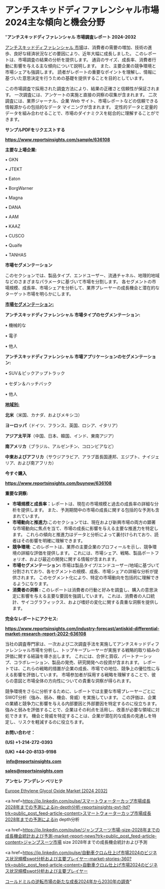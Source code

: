 # アンチスキッドディファレンシャル市場2024主な傾向と機会分野

"<strong>アンチスキッドディファレンシャル 市場調査レポート 2024-2032</strong>

<a href=https://www.reportsinsights.com/sample/636108>アンチスキッドディファレンシャル 市場</a>は、消費者の需要の増加、技術の進歩、良好な経済状況などの要因により、近年大幅に成長しました。 このレポートは、市場調査の結果の分析を提供します。 通貨のサイズ、成長率、消費者行動に影響を与える主な傾向について説明します。 また、主要企業の競争環境と市場シェアも強調します。 読者がレポートの重要なポイントを理解し、情報に基づいた意思決定を行うための基礎を提供することを目的としています。

この市場調査で採用された調査方法により、結果の正確さと信頼性が保証されます。 一次調査には、アンケートの実施と直接の洞察の収集が含まれます。 二次調査には、業界ジャーナル、企業 Web サイト、市場レポートなどの信頼できる情報源からの包括的なデータ マイニングが含まれます。 定性的データと定量的データを組み合わせることで、市場のダイナミクスを総合的に理解することができます。

<strong><b>サンプルPDFをリクエストする</b></strong>

<a href=https://www.reportsinsights.com/sample/636108><strong><u>https://www.reportsinsights.com/sample/636108</u></strong></a>

<strong>主要な上場企業:</strong>

• GKN

• JTEKT

• Eaton

• BorgWarner

• Magna

• DANA

• AAM

• KAAZ

• CUSCO

• Quaife

• TANHAS

<strong>市場セグメンテーション</strong>

このセクションでは、製品タイプ、エンドユーザー、流通チャネル、地理的地域などのさまざまなパラメータに基づいて市場を分割します。 各セグメントの市場規模、成長率、市場シェアを分析して、業界プレーヤーの成長機会と潜在的なターゲット市場を明らかにします。

<strong><u>市場セグメンテーション</u></strong><strong><u>:</u></strong>

<strong>アンチスキッドディファレンシャル 市場タイプのセグメンテーション:</strong>

• 機械的な

• 電子

• 他人

<strong>アンチスキッドディファレンシャル 市場アプリケーションのセグメンテーション:</strong>

• SUV＆ピックアップトラック

• セダン＆ハッチバック

• 他人

<strong><u>地域別</u></strong><strong><u>:</u></strong>

<strong>北米</strong>（米国、カナダ、およびメキシコ）

<strong>ヨーロッパ</strong>（ドイツ、フランス、英国、ロシア、イタリア）

<strong>アジア太平洋</strong>（中国、日本、韓国、インド、東南アジア）

<strong>南アメリカ</strong>（ブラジル、アルゼンチン、コロンビアなど）

<strong>中東およびアフリカ</strong>（サウジアラビア、アラブ首長国連邦、エジプト、ナイジェリア、および南アフリカ）

<strong>今すぐ購入</strong>

<a href=https://www.reportsinsights.com/buynow/636108><strong><u>https://www.reportsinsights.com/buynow/636108</u></strong></a>

<strong>重要な洞察:</strong>
<ul>
  <li><strong>市場規模と成長率：</strong>レポートは、現在の市場規模と過去の成長率の詳細な分析を提供します。 また、予測期間中の市場の成長に関する包括的な予測も含まれています。</li>
  <li><strong>市場動向と推進力:</strong>このセクションでは、現在および新興市場の両方の顕著な市場動向に焦点を当て、市場の成長に影響を与える主要な推進力を特定します。 これらの傾向と推進力はデータと分析によって裏付けられており、読者はその影響を明確に理解できます。</li>
  <li><strong>競争環境</strong>: このレポートは、業界の主要企業のプロフィールを示し、競争環境の詳細な評価を提供します。 これには、市場シェア、戦略、製品ポートフォリオ、および最近の開発に関する情報が含まれます。</li>
  <li><strong>市場セグメンテーション: </strong>市場は製品タイプ/エンドユーザー/地域に基づいて分割されており、各セグメントの規模、成長、市場シェアの詳細な分析が提供されます。 このセグメント化により、特定の市場動向を包括的に理解できるようになります。</li>
  <li><strong>消費者の洞察 : </strong>このレポートは消費者の行動と好みを調査し、購入の意思決定に影響を与える主要な要因を強調しています。 これは、消費者の人口統計、サイコグラフィックス、および嗜好の変化に関する貴重な洞察を提供します。</li>
</ul>
<strong>完全なレポートにアクセス:</strong>

<a href=https://www.reportsinsights.com/industry-forecast/antiskid-differential-market-research-report-2022-636108><strong><u><b>https://www.reportsinsights.com/industry-forecast/antiskid-differential-market-research-report-2022-636108</b></u></strong></a>

当社の調査専門家は、一次および二次調査手法を実施してアンチスキッドディファレンシャル市場を分析し、トップキープレーヤーが実施する戦略的取り組みの評価に関する結論を導き出します。 これには、合併と買収、パートナーシップ、コラボレーション、製品の発売、研究開発への投資が含まれます。 レポートでは、これらの戦略的措置が企業の成長、市場での地位、競争上の優位性に与える影響を評価しています。 市場参加者が採用する戦略を理解することで、彼らの意図と市場全体の方向性についての貴重な洞察が得られます。

競争環境をさらに分析するために、レポートでは主要な市場プレーヤーごとにSWOT分析（強み、弱み、機会、脅威）を実施しています。 この評価は、企業の業績と競争力に影響を与える内部要因と外部要因を特定するのに役立ちます。 強みと弱みを評価することで、企業はその利点を活用し、改善が必要な領域に対処できます。 機会と脅威を特定することは、企業が潜在的な成長の見通しを特定し、リスクを軽減するのに役立ちます。

<strong>お問い合わせ：</strong>

<strong>(US) +1-214-272-0393</strong>

<strong>(UK) +44-20-8133-9198</strong>

<strong> </strong><a href=info@reportsinsights.com><strong><u>info@reportsinsights.com</u></strong></a>

<a href=sales@reportsinsights.com><strong><u>sales@reportsinsights.com</u></strong></a>

<strong>アンセレ アンデレン ベリヒテ</strong>

<a href=https://www.linkedin.com/pulse/europe-ethylene-glycol-oxide-markets-2024-business-ybewf/>Europe Ethylene Glycol Oxide Market [2024 2032]</a>

<a href=https://jp.linkedin.com/pulse/スマートウォーターカップ市場成長2028年までの予測によるin-depth分析-reportsinsights-pvt-ltd?trk=public_post_feed-article-content>スマートウォーターカップ市場成長2028年までの予測によるin depth分析</a>

<a href=https://jp.linkedin.com/pulse/ジャンプスーツ市場-size-2028年までの成長機会統計および予測-market-report-news?trk=public_post_feed-article-content>ジャンプスーツ市場 size 2028年までの成長機会統計および予測</a>

<a href=https://jp.linkedin.com/pulse/自動車クロム仕上げ市場2024のビジネス状況規模swot分析および主要プレイヤー-market-stories-360?trk=public_post_feed-article-content>自動車クロム仕上げ市場2024のビジネス状況規模swot分析および主要プレイヤー</a>

<a href=https://www.linkedin.com/pulse/コールドミルの逆転市場の新たな成長2024年から2030年の調査-reportsinsights-pvt-ltd-a1xbf/>コールドミルの逆転市場の新たな成長2024年から2030年の調査</a>"

